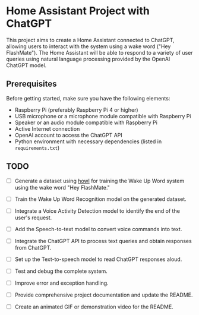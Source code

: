 # Home Assistant Project with ChatGPT

This project aims to create a Home Assistant connected to ChatGPT, allowing users to interact with the system using a wake word ("Hey FlashMate"). The Home Assistant will be able to respond to a variety of user queries using natural language processing provided by the OpenAI ChatGPT model.

## Prerequisites

Before getting started, make sure you have the following elements:

- Raspberry Pi (preferably Raspberry Pi 4 or higher)
- USB microphone or a microphone module compatible with Raspberry Pi
- Speaker or an audio module compatible with Raspberry Pi
- Active Internet connection
- OpenAI account to access the ChatGPT API
- Python environment with necessary dependencies (listed in `requirements.txt`)

## TODO

- [ ] Generate a dataset using [howl](https://github.com/castorini/howl) for training the Wake Up Word system using the wake word "Hey FlashMate."
- [ ] Train the Wake Up Word Recognition model on the generated dataset.
- [ ] Integrate a Voice Activity Detection model to identify the end of the user's request.
- [ ] Add the Speech-to-text model to convert voice commands into text.
- [ ] Integrate the ChatGPT API to process text queries and obtain responses from ChatGPT.
- [ ] Set up the Text-to-speech model to read ChatGPT responses aloud.
- [ ] Test and debug the complete system.
- [ ] Improve error and exception handling.
- [ ] Provide comprehensive project documentation and update the README.
- [ ] Create an animated GIF or demonstration video for the README.


